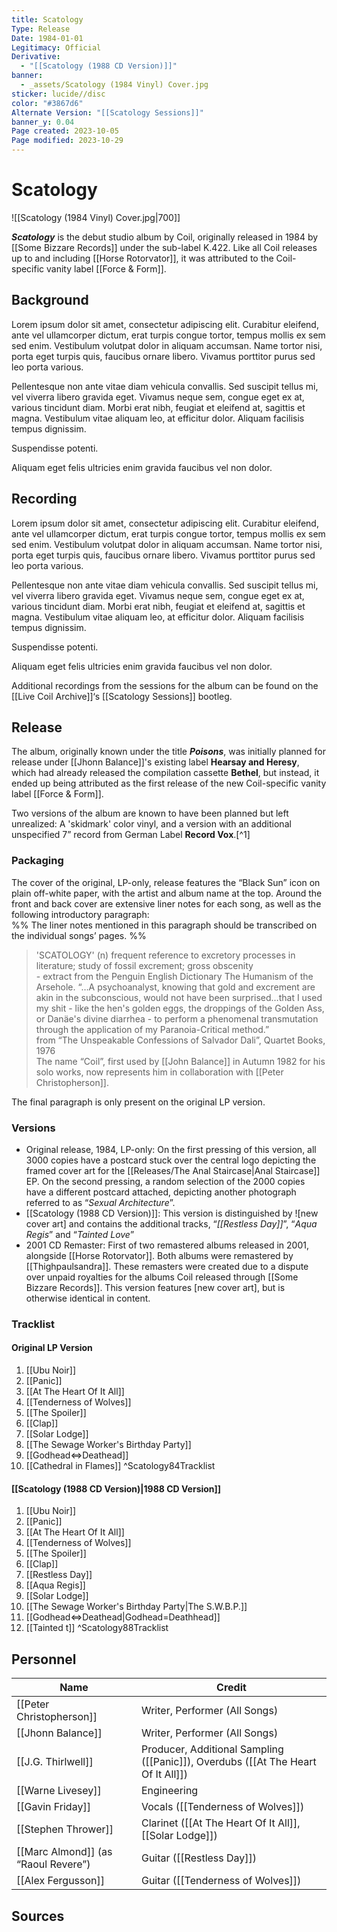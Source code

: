 ```yaml
---
title: Scatology
Type: Release
Date: 1984-01-01
Legitimacy: Official
Derivative:
  - "[[Scatology (1988 CD Version)]]"
banner:
  - _assets/Scatology (1984 Vinyl) Cover.jpg
sticker: lucide//disc
color: "#3867d6"
Alternate Version: "[[Scatology Sessions]]"
banner_y: 0.04
Page created: 2023-10-05
Page modified: 2023-10-29
---
```


# Scatology

![[Scatology (1984 Vinyl) Cover.jpg|700]]

*__Scatology__* is the debut studio album by Coil, originally released in 1984 by [[Some Bizzare Records]] under the sub-label K.422. Like all Coil releases up to and including [[Horse Rotorvator]], it was attributed to the Coil-specific vanity label [[Force & Form]].

## Background

Lorem ipsum dolor sit amet, consectetur adipiscing elit. Curabitur eleifend, ante vel ullamcorper dictum, erat turpis congue tortor, tempus mollis ex sem sed enim. Vestibulum volutpat dolor in aliquam accumsan. Name tortor nisi, porta eget turpis quis, faucibus ornare libero. Vivamus porttitor purus sed leo porta various.

Pellentesque non ante vitae diam vehicula convallis. Sed suscipit tellus mi, vel viverra libero gravida eget. Vivamus neque sem, congue eget ex at, various tincidunt diam. Morbi erat nibh, feugiat et eleifend at, sagittis et magna. Vestibulum vitae aliquam leo, at efficitur dolor. Aliquam facilisis tempus dignissim.

Suspendisse potenti.

Aliquam eget felis ultricies enim gravida faucibus vel non dolor.

## Recording

Lorem ipsum dolor sit amet, consectetur adipiscing elit. Curabitur eleifend, ante vel ullamcorper dictum, erat turpis congue tortor, tempus mollis ex sem sed enim. Vestibulum volutpat dolor in aliquam accumsan. Name tortor nisi, porta eget turpis quis, faucibus ornare libero. Vivamus porttitor purus sed leo porta various.

Pellentesque non ante vitae diam vehicula convallis. Sed suscipit tellus mi, vel viverra libero gravida eget. Vivamus neque sem, congue eget ex at, various tincidunt diam. Morbi erat nibh, feugiat et eleifend at, sagittis et magna. Vestibulum vitae aliquam leo, at efficitur dolor. Aliquam facilisis tempus dignissim.

Suspendisse potenti.

Aliquam eget felis ultricies enim gravida faucibus vel non dolor.

Additional recordings from the sessions for the album can be found on the [[Live Coil Archive]]‘s [[Scatology Sessions]] bootleg.

## Release

The album, originally known under the title *__Poisons__*, was initially planned for release under [[Jhonn Balance]]'s existing label __Hearsay and Heresy__, which had already released the compilation cassette __Bethel__, but instead, it ended up being attributed as the first release of the new Coil-specific vanity label [[Force & Form]].

Two versions of the album are known to have been planned but left unrealized: A 'skidmark' color vinyl, and a version with an additional unspecified 7” record from German Label __Record Vox__.[^1]

### Packaging

The cover of the original, LP-only, release features the “Black Sun” icon on plain off-white paper, with the artist and album name at the top. Around the front and back cover are extensive liner notes for each song, as well as the following introductory paragraph:  
%%
The liner notes mentioned in this paragraph should be transcribed on the individual songs’ pages.
%%

> 'SCATOLOGY' (n) frequent reference to excretory processes in literature; study of fossil excrement; gross obscenity <br> - extract from the Penguin English Dictionary The Humanism of the Arsehole. “…A psychoanalyst, knowing that gold and excrement are akin in the subconscious, would not have been surprised…that I used my shit - like the hen's golden eggs, the droppings of the Golden Ass, or Danäe's divine diarrhea - to perform a phenomenal transmutation through the application of my Paranoia-Critical method.” <br> from “The Unspeakable Confessions of Salvador Dali”, Quartet Books, 1976 <br> The name “Coil”, first used by [[John Balance]] in Autumn 1982 for his solo works, now represents him in collaboration with [[Peter Christopherson]].
  

The final paragraph is only present on the original LP version.

### Versions

- Original release, 1984, LP-only: On the first pressing of this version, all 3000 copies have a postcard stuck over the central logo depicting the framed cover art for the [[Releases/The Anal Staircase|Anal Staircase]] EP. On the second pressing, a random selection of the 2000 copies have a different postcard attached, depicting another photograph referred to as “*Sexual Architecture*”.
- [[Scatology (1988 CD Version)]]: This version is distinguished by ![new cover art] and contains the additional tracks, “*[[Restless Day]]*”, “*Aqua Regis*” and “*Tainted Love*”
- 2001 CD Remaster: First of two remastered albums released in 2001, alongside [[Horse Rotorvator]]. Both albums were remastered by [[Thighpaulsandra]]. These remasters were created due to a dispute over unpaid royalties for the albums Coil released through [[Some Bizzare Records]]. This version features [new cover art], but is otherwise identical in content.

### Tracklist

#### Original LP Version
1. [[Ubu Noir]]
2. [[Panic]]
3. [[At The Heart Of It All]]
4. [[Tenderness of Wolves]]
5. [[The Spoiler]]
6. [[Clap]]
7. [[Solar Lodge]]
8. [[The Sewage Worker's Birthday Party]]
9. [[Godhead⇔Deathead]]
10. [[Cathedral in Flames]] ^Scatology84Tracklist

#### [[Scatology (1988 CD Version)|1988 CD Version]]
1. [[Ubu Noir]]
2. [[Panic]]
3. [[At The Heart Of It All]]
4. [[Tenderness of Wolves]]
5. [[The Spoiler]]
6. [[Clap]]
7. [[Restless Day]]
8. [[Aqua Regis]]
9. [[Solar Lodge]]
10. [[The Sewage Worker's Birthday Party|The S.W.B.P.]]
11. [[Godhead⇔Deathead|Godhead=Deathhead]]
12. [[Tainted t]] ^Scatology88Tracklist

## Personnel

|Name|Credit|
|---|---|
|[[Peter Christopherson]] | Writer, Performer (All Songs) |
|[[Jhonn Balance]] | Writer, Performer (All Songs) |
|[[J.G. Thirlwell]] | Producer, Additional Sampling ([[Panic]]), Overdubs ([[At The Heart Of It All]]) |
|[[Warne Livesey]] | Engineering |
|[[Gavin Friday]] | Vocals ([[Tenderness of Wolves]]) |
|[[Stephen Thrower]] | Clarinet ([[At The Heart Of It All]], [[Solar Lodge]]) |
|[[Marc Almond]]  (as “Raoul Revere”) | Guitar ([[Restless Day]]) |
|[[Alex Fergusson]] | Guitar ([[Tenderness of Wolves]]) |

## Sources
[1^]: <http://brainwashed.com/common/htdocs/discog/ffk1.php?site=coil08>
